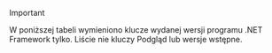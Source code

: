 
> [!IMPORTANT]
> W poniższej tabeli wymieniono klucze wydanej wersji programu .NET Framework tylko. Liście nie kluczy Podgląd lub wersje wstępne.

